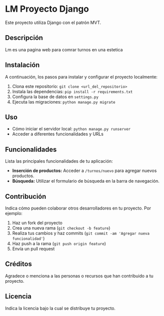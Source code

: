 # LM Proyecto Django

Este proyecto utiliza Django con el patrón MVT.

## Descripción

Lm es una pagina web para comrar turnos en una estetica

## Instalación

A continuación, los pasos para instalar y configurar el proyecto localmente:

1. Clona este repositorio: `git clone <url_del_repositorio>`
2. Instala las dependencias: `pip install -r requirements.txt`
3. Configura la base de datos en `settings.py`
4. Ejecuta las migraciones: `python manage.py migrate`

## Uso

- Cómo iniciar el servidor local: `python manage.py runserver`
- Acceder a diferentes funcionalidades y URLs

## Funcionalidades

Lista las principales funcionalidades de tu aplicación:

- **Inserción de productos:** Acceder a `/turnos/nuevo` para agregar nuevos productos.
- **Búsqueda:** Utilizar el formulario de búsqueda en la barra de navegación.

## Contribución

Indica cómo pueden colaborar otros desarrolladores en tu proyecto. Por ejemplo:

1. Haz un fork del proyecto
2. Crea una nueva rama (`git checkout -b feature`)
3. Realiza tus cambios y haz commits (`git commit -am 'Agregar nueva funcionalidad'`)
4. Haz push a la rama (`git push origin feature`)
5. Envía un pull request

## Créditos

Agradece o menciona a las personas o recursos que han contribuido a tu proyecto.

## Licencia

Indica la licencia bajo la cual se distribuye tu proyecto.

